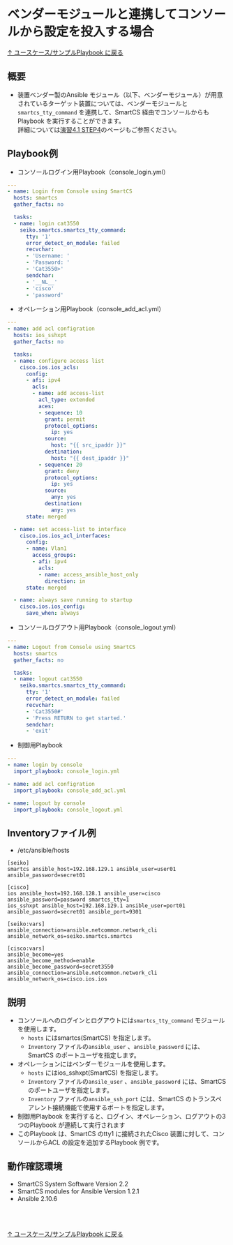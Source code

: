 # ベンダーモジュールと連携してコンソールから設定を投入する場合

[↑ ユースケース/サンプルPlaybook に戻る](../playbook-example.md)

## 概要

* 装置ベンダー製のAnsible モジュール（以下、ベンダーモジュール）が用意されているターゲット装置については、ベンダーモジュールと`smartcs_tty_command` を連携して、SmartCS 経由でコンソールからもPlaybook を実行することができます。<br>
詳細については[演習4.1 STEP4](https://github.com/ssol-smartcs/ansible-handson/blob/master/SmartCSxIOS/4.1-automation_of_operation_error_recovery.md#step-4-%E3%82%B3%E3%83%B3%E3%82%BD%E3%83%BC%E3%83%ABSmartCS%E7%B5%8C%E7%94%B1%E3%81%A7%E8%A8%AD%E5%AE%9A%E3%82%92%E5%BE%A9%E6%97%A7%E3%81%95%E3%81%9B%E3%82%8B)のページもご参照ください。


## Playbook例

* コンソールログイン用Playbook（console_login.yml）
```yaml
---
- name: Login from Console using SmartCS
  hosts: smartcs
  gather_facts: no

  tasks:
  - name: login cat3550
    seiko.smartcs.smartcs_tty_command:
      tty: '1'
      error_detect_on_module: failed
      recvchar:
      - 'Username: '
      - 'Password: '
      - 'Cat3550>'
      sendchar:
      - '__NL__'
      - 'cisco'
      - 'password'
```

* オペレーション用Playbook（console_add_acl.yml）
```yaml
---
- name: add acl configration
  hosts: ios_sshxpt
  gather_facts: no

  tasks:
  - name: configure access list
    cisco.ios.ios_acls:
      config:
      - afi: ipv4
        acls:
        - name: add access-list
          acl_type: extended
          aces:
          - sequence: 10
            grant: permit
            protocol_options:
              ip: yes
            source:
              host: "{{ src_ipaddr }}"
            destination:
              host: "{{ dest_ipaddr }}"
          - sequence: 20
            grant: deny
            protocol_options:
              ip: yes
            source:
              any: yes
            destination:
              any: yes
      state: merged

  - name: set access-list to interface
    cisco.ios.ios_acl_interfaces:
      config:
      - name: Vlan1
        access_groups:
        - afi: ipv4
          acls:
          - name: access_ansible_host_only
            direction: in
      state: merged

  - name: always save running to startup
    cisco.ios.ios_config:
      save_when: always
```

* コンソールログアウト用Playbook（console_logout.yml）
```yaml
---
- name: Logout from Console using SmartCS
  hosts: smartcs
  gather_facts: no

  tasks:
  - name: logout cat3550
    seiko.smartcs.smartcs_tty_command:
      tty: '1'
      error_detect_on_module: failed
      recvchar:
      - 'Cat3550#'
      - 'Press RETURN to get started.'
      sendchar:
      - 'exit'
```

* 制御用Playbook
```yaml
---
- name: login by console
  import_playbook: console_login.yml

- name: add acl configration
  import_playbook: console_add_acl.yml

- name: logout by console
  import_playbook: console_logout.yml
```

## Inventoryファイル例

* /etc/ansible/hosts
```
[seiko]
smartcs ansible_host=192.168.129.1 ansible_user=user01 ansible_password=secret01

[cisco]
ios ansible_host=192.168.128.1 ansible_user=cisco ansible_password=password smartcs_tty=1
ios_sshxpt ansible_host=192.168.129.1 ansible_user=port01 ansible_password=secret01 ansible_port=9301

[seiko:vars]
ansible_connection=ansible.netcommon.network_cli
ansible_network_os=seiko.smartcs.smartcs

[cisco:vars]
ansible_become=yes
ansible_become_method=enable
ansible_become_password=secret3550
ansible_connection=ansible.netcommon.network_cli
ansible_network_os=cisco.ios.ios
```


## 説明

* コンソールへのログインとログアウトには`smartcs_tty_command` モジュールを使用します。
    * `hosts` にはsmartcs(SmartCS) を指定します。
    * `Inventory` ファイルの`ansible_user` 、`ansible_password` には、SmartCS のポートユーザを指定します。
* オペレーションにはベンダーモジュールを使用します。
    * `hosts` にはios_sshxpt(SmartCS) を指定します。
    * `Inventory` ファイルの`ansile_user` 、`ansible_password` には、SmartCS のポートユーザを指定します。
    * `Inventory` ファイルの`ansible_ssh_port` には、SmartCS のトランスペアレント接続機能で使用するポートを指定します。
* 制御用Playbook を実行すると、ログイン、オペレーション、ログアウトの3つのPlaybook が連続して実行されます
* このPlaybook は、SmartCS のtty1 に接続されたCisco 装置に対して、コンソールからACL の設定を追加するPlaybook 例です。


## 動作確認環境
* SmartCS System Software Version 2.2
* SmartCS modules for Ansible Version 1.2.1
* Ansible 2.10.6

<br><br>

[↑ ユースケース/サンプルPlaybook に戻る](../playbook-example.md)
